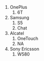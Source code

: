 1. OnePlus
    1. 6T
2. Samsung
    1. S5
    2. Chat
3. Alcatel
    1. OneTouch
    2. NA
4. Sony Ericsson
    1. W580
